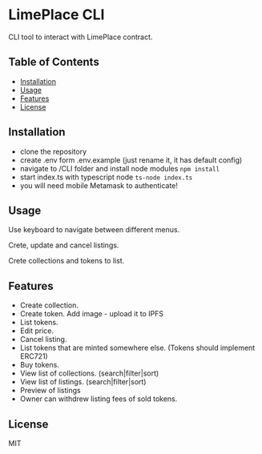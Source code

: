 # LimePlace CLI

CLI tool to interact with LimePlace contract.

## Table of Contents

- [Installation](#installation)
- [Usage](#usage)
- [Features](#features)
- [License](#license)

## Installation

* clone the repository
* create .env form .env.example (just rename it, it has default config)
* navigate to /CLI folder and install node modules `npm install`
* start index.ts with typescript node `ts-node index.ts`
* you will need mobile Metamask to authenticate!


## Usage

Use keyboard to navigate between different menus.


Crete, update and cancel listings.


Crete collections and tokens to list.

## Features

* Create collection.
* Create token. Add image - upload it to IPFS
* List tokens. 
* Edit price.
* Cancel listing.
* List tokens that are minted somewhere else. (Tokens should implement ERC721)
* Buy tokens. 
* View list of collections. (search|filter|sort)
* View list of listings. (search|filter|sort)
* Preview of listings
* Owner can withdrew listing fees of sold tokens.

## License

MIT